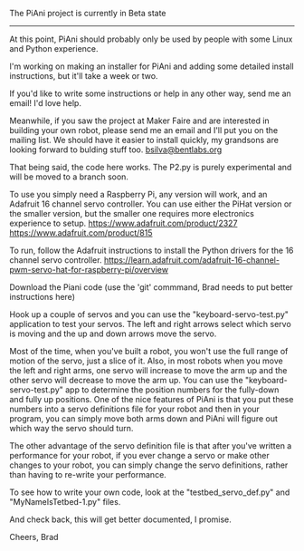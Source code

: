 The PiAni project is currently in Beta state
**************

At this point, PiAni should probably only be used by people with some Linux and Python experience.

I'm working on making an installer for PiAni and adding some detailed install instructions, but it'll take a week or two.

If you'd like to write some instructions or help in any other way, send me an email!  I'd love help.

Meanwhile, if you saw the project at Maker Faire and are interested in building your own robot, please send me an email and I'll put you on the mailing list.   We should have it easier to install quickly, my grandsons are looking forward to bulding stuff too.
bsilva@bentlabs.org

That being said, the code here works.  The P2.py is purely experimental and will be moved to a branch soon.

To use you simply need a Raspberry Pi, any version will work, and an Adafruit 16 channel servo controller.  You can use either the PiHat version or the smaller version, but the smaller one requires more electronics experience to setup.
https://www.adafruit.com/product/2327
https://www.adafruit.com/product/815

To run, follow the Adafruit instructions to install the Python drivers for the 16 channel servo controller.
https://learn.adafruit.com/adafruit-16-channel-pwm-servo-hat-for-raspberry-pi/overview

Download the Piani code (use the 'git' commmand, Brad needs to put better instructions here)

Hook up a couple of servos and you can use the "keyboard-servo-test.py" application to test your servos.  The left and right arrows select which servo is moving and the up and down arrows move the servo.  

Most of the time, when you've built a robot, you won't use the full range of motion of the servo, just a slice of it.  Also, in most robots when you move the left and right arms, one servo will increase to move the arm up and the other servo will decrease to move the arm up.   You can use the "keyboard-servo-test.py" app to determine the position numbers for the fully-down and fully up positions.   One of the nice features of PiAni is that you put these numbers into a servo definitions file for your robot and then in your program, you can simply move both arms down and PiAni will figure out which way the servo should turn.

The other advantage of the servo definition file is that after you've written a performance for your robot, if you ever change a servo or make other changes to your robot, you can simply change the servo definitions, rather than having to re-write your performance.

To see how to write your own code, look at the "testbed_servo_def.py" and "MyNameIsTetbed-1.py" files.

And check back, this will get better documented, I promise.

Cheers,
Brad 

